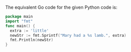 The equivalent Go code for the given Python code is:
```go
package main
import "fmt"
func main() {
  extra := 'little'
  newStr := fmt.Sprintf("Mary had a %s lamb.", extra)
  fmt.Println(newStr)
}
```
